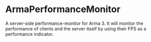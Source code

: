 # ArmaPerformanceMonitor
A server-side performance-monitor for Arma 3. It will monitor the performance of clients and the server itself by using their FPS as a performance indicator.
